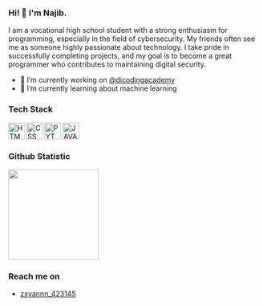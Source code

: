 ### Hi! 👋 I'm Najib.

I am a vocational high school student with a strong enthusiasm for programming, especially in the field of cybersecurity. My friends often see me as someone highly passionate about technology. I take pride in successfully completing projects, and my goal is to become a great programmer who contributes to maintaining digital security.

- 🔭 I’m currently working on <a href="https://github.com/dicodingacademy">@dicodingacademy</a>
- 🌱 I’m currently learning about machine learning

### Tech Stack
  <a href="https://w3schools.com/html/"><img align="left" alt="HTML" title="HTML" width="33px" src="https://img.icons8.com/?size=100&id=20909&format=png&color=000000" /></a>
  <a href="https://w3schools.com/css/"><img align="left" alt="CSS" title="CSS" width="33px" src="https://img.icons8.com/?size=100&id=21278&format=png&color=000000" /></a>
  <a href="https://python.org/"><img align="left" alt="PYTHON" title="PYTHON" width="33px" src="https://img.icons8.com/?size=100&id=13441&format=png&color=000000" /></a>
  <a href="https://w3schools.com/js/"><img align="left" alt="JAVASCRIPT" title="JAVASCRIPT" width="33px" src="https://img.icons8.com/?size=100&id=108784&format=png&color=000000" /></a>
  <br>
  <br>
  
### Github Statistic
<p align="left">
<a href="https://github.com/Najib19">
  <img height="180em" src="https://github-readme-stats-eight-theta.vercel.app/api?username=Najib19&show_icons=true&theme=algolia&include_all_commits=true&count_private=true"/>
</a>
</p>

### Reach me on
- <a href="https://www.instagram.com/zxyannn_423145/profilecard/?igsh=ZTVyZ3BodWx6ZTU1">zxyannn_423145</a>
